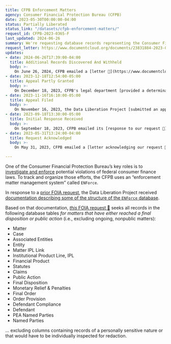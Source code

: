 ```yaml
---
title: CFPB Enforcement Matters
agency: Consumer Financial Protection Bureau (CFPB)
date: 2023-05-30T00:00:00-04:00
status: Partially Liberated
status_link: "/datasets/cfpb-enforcement-matters/"
request_id: CFPB-2023-0365-F
last_updated: 2024-06-26
summary: We're requesting database records representing the Consumer Financial Protection Bureau's enforcement efforts.
request_letter: https://www.documentcloud.org/documents/23831884-2023-05-30-cfpb-enforce-database-records-foia-request-singer-vine
updates:
- date: 2024-06-26T17:39:00-04:00
  title: Additional Records Discovered And Withheld
  body: >-
    On June 26, 2024, CFPB emailed a [letter 📄](https://www.documentcloud.org/documents/25038495-2024-06-26-cfpb-2023-0365-rem-determination-letter) denying access to additional records uncovered via the appeal-remanded search. It reads, in part: "A search of our Office of Enforcement identified records responsive to your May 30, 2023 request that were omitted from our September 18, 2023 response. However, these omitted records are withheld in full pursuant to 5 U.S.C. § 552(b)(7)(E). Additionally, due to the way the requested information is stored, it would create an undue burden on the CFPB to determine the amount of reasonably segregable data beyond what was previously released."
- date: 2023-12-18T12:54:00-05:00
  title: Appeal Partly Granted
  body: >-
    On December 18, 2023, CFPB's legal department [provided a determination letter 📄](https://www.documentcloud.org/documents/24229211-2023-12-18-final-appellate-determination-letter_2023-0365-a) in response to the Data Liberation Project's November 16 appeal. The determination grants the appeal of CFPB's handling of the data portion of the request: "Here, the FOIA Office appears to have determined it was releasing segregable portions of the requested records in response to the Request. Nonetheless, the FOIA Office did not indicate the amount of information deleted or explain the exemption under which the deletion was made. I therefore grant your appeal with respect to Part 1 of the Request and remand the Request to the FOIA Office to determine whether any additional reasonably segregable non-exempt records can be produced without the agency expending an unreasonable amount of time and resources, and to release any reasonably segregable non-exempt records that are not subject to any exemption." The letter, however, denied the appeal for the second portion of the request, which sought training materials related to the database.
- date: 2023-11-16T16:10:00-05:00
  title: Appeal Filed
  body: >-
    On November 16, 2023, the Data Liberation Project [submitted an appeal 📄](https://www.documentcloud.org/documents/24169701-2023-11-16-appeal-re-foia-request-cfpb-2023-0365-f-singer-vine) to CFPB regarding this case, requesting that a more complete set of records be provided.
- date: 2023-09-18T13:30:00-05:00
  title: Initial Response Received
  body: >-
    On September 18, 2023, CFPB emailed its [response to our request 📄](https://www.documentcloud.org/documents/24026548-2023-09-18-cfpb-2023-0365-f-determination-letter); the agency [provided one spreadsheet](https://www.data-liberation-project.org/datasets/cfpb-enforcement-matters/) in response to the first part of the request, and fully withheld all 530 pages of documentation potentially responsive to the second part of the request.
- date: 2023-05-31T13:24:00-04:00
  title: Request Acknowledged
  body: >-
    On May 31, 2023, CFPB emailed a [letter acknowledging our request 📄](https://www.documentcloud.org/documents/23831885-2023-05-31-cfpb-2023-0365-f-ack-letter).

---
```


One of the Consumer Financial Protection Bureau’s key roles is to [investigate and enforce](https://www.consumerfinance.gov/enforcement/life-cycle-of-enforcement-action/) potential violations of federal consumer finance laws. To track and organize those efforts, the CFPB uses an “enforcement matter management system” called `ENForce`.

In response to a [prior FOIA request](../cfpb-enforcement-database-documentation/), the Data Liberation Project received [documentation describing some of the structure of the `ENForce` database](https://www.documentcloud.org/documents/23777876-2023-04-14-cfpb-2023-0206-f-binder).

Based on that documentation, [*this* FOIA request 📄](https://www.documentcloud.org/documents/23831884-2023-05-30-cfpb-enforce-database-records-foia-request-singer-vine) seeks all records in the following database tables *for matters that have either reached a final disposition or public action* (i.e., excluding ongoing, nonpublic matters):

- Matter
- Case
- Associated Entities
- Entity
- Matter IPL Link
- Institutional Product Line, IPL
- Financial Product
- Statutes
- Claims
- Public Action
- Final Disposition
- Monetary Relief & Penalties
- Final Order
- Order Provision
- Defendant Compliance
- Defendant
- PEA Named Parties
- Named Parties

... excluding columns containing records of a personally sensitive nature or that would have to be individually inspected for redaction.

